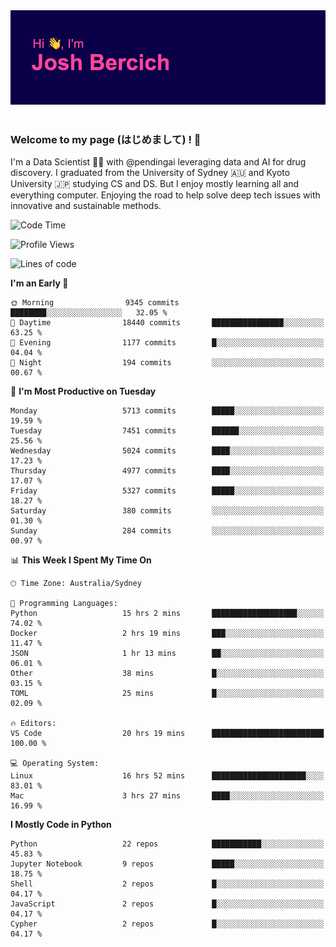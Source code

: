 
<div align="center">
<img src="profile-banner.png" />
</div>

</br>

### Welcome to my page (はじめまして) ! 🌸

I'm a Data Scientist 👨‍🔬 with @pendingai leveraging data and AI for drug discovery. I graduated from the University of Sydney 🇦🇺 and Kyoto University 🇯🇵 studying CS and DS. But I enjoy mostly learning all and everything computer. Enjoying the road to help solve deep tech issues with innovative and sustainable methods.

<!--START_SECTION:waka-->
![Code Time](http://img.shields.io/badge/Code%20Time-165%20hrs%2015%20mins-blue)

![Profile Views](http://img.shields.io/badge/Profile%20Views-7-blue)

![Lines of code](https://img.shields.io/badge/From%20Hello%20World%20I%27ve%20Written-7.9%20million%20lines%20of%20code-blue)

**I'm an Early 🐤** 

```text
🌞 Morning                9345 commits        ████████░░░░░░░░░░░░░░░░░   32.05 % 
🌆 Daytime                18440 commits       ████████████████░░░░░░░░░   63.25 % 
🌃 Evening                1177 commits        █░░░░░░░░░░░░░░░░░░░░░░░░   04.04 % 
🌙 Night                  194 commits         ░░░░░░░░░░░░░░░░░░░░░░░░░   00.67 % 
```
📅 **I'm Most Productive on Tuesday** 

```text
Monday                   5713 commits        █████░░░░░░░░░░░░░░░░░░░░   19.59 % 
Tuesday                  7451 commits        ██████░░░░░░░░░░░░░░░░░░░   25.56 % 
Wednesday                5024 commits        ████░░░░░░░░░░░░░░░░░░░░░   17.23 % 
Thursday                 4977 commits        ████░░░░░░░░░░░░░░░░░░░░░   17.07 % 
Friday                   5327 commits        █████░░░░░░░░░░░░░░░░░░░░   18.27 % 
Saturday                 380 commits         ░░░░░░░░░░░░░░░░░░░░░░░░░   01.30 % 
Sunday                   284 commits         ░░░░░░░░░░░░░░░░░░░░░░░░░   00.97 % 
```


📊 **This Week I Spent My Time On** 

```text
🕑︎ Time Zone: Australia/Sydney

💬 Programming Languages: 
Python                   15 hrs 2 mins       ███████████████████░░░░░░   74.02 % 
Docker                   2 hrs 19 mins       ███░░░░░░░░░░░░░░░░░░░░░░   11.47 % 
JSON                     1 hr 13 mins        ██░░░░░░░░░░░░░░░░░░░░░░░   06.01 % 
Other                    38 mins             █░░░░░░░░░░░░░░░░░░░░░░░░   03.15 % 
TOML                     25 mins             █░░░░░░░░░░░░░░░░░░░░░░░░   02.09 % 

🔥 Editors: 
VS Code                  20 hrs 19 mins      █████████████████████████   100.00 % 

💻 Operating System: 
Linux                    16 hrs 52 mins      █████████████████████░░░░   83.01 % 
Mac                      3 hrs 27 mins       ████░░░░░░░░░░░░░░░░░░░░░   16.99 % 
```

**I Mostly Code in Python** 

```text
Python                   22 repos            ███████████░░░░░░░░░░░░░░   45.83 % 
Jupyter Notebook         9 repos             █████░░░░░░░░░░░░░░░░░░░░   18.75 % 
Shell                    2 repos             █░░░░░░░░░░░░░░░░░░░░░░░░   04.17 % 
JavaScript               2 repos             █░░░░░░░░░░░░░░░░░░░░░░░░   04.17 % 
Cypher                   2 repos             █░░░░░░░░░░░░░░░░░░░░░░░░   04.17 % 
```




<!--END_SECTION:waka-->
